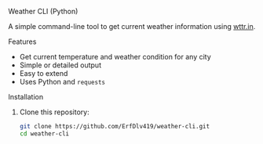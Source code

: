 Weather CLI (Python)

A simple command-line tool to get current weather information using [wttr.in](https://wttr.in).

Features
- Get current temperature and weather condition for any city
- Simple or detailed output
- Easy to extend
- Uses Python and `requests`

Installation

1. Clone this repository:
   ```bash
   git clone https://github.com/ErfDlv419/weather-cli.git
   cd weather-cli
